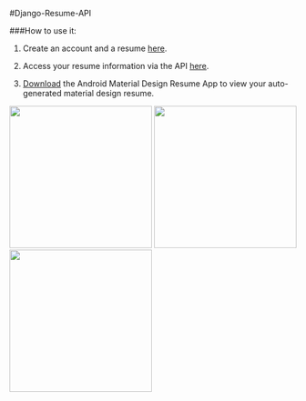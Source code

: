 #Django-Resume-API

###How to use it:
1. Create an account and a resume [here](https://my-resume-app.herokuapp.com). 

2. Access your resume information via the API [here](https://my-resume-app.herokuapp.com/api/login/).

3. [Download](https://github.com/terell-brown/android-material-design-resume-app) the Android Material Design Resume App to view your auto-generated material design resume.

<img src=https://cloud.githubusercontent.com/assets/8221118/9835543/8d10d0ba-59be-11e5-93f9-a38f37afe0a1.png width="250">
<img src=https://cloud.githubusercontent.com/assets/8221118/9835549/c1f59f04-59be-11e5-9aa1-bfa498af2fd1.png width="250">
<img src=https://cloud.githubusercontent.com/assets/8221118/9835542/8ae45262-59be-11e5-9a7c-0250912dd4e0.png width="250">

